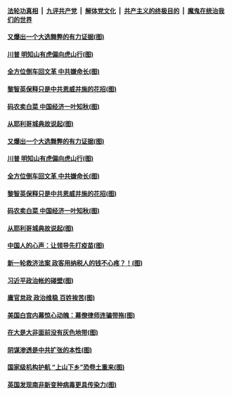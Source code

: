 

####  [法轮功真相](../../../../basic/blob/master/README.md?t=12260331) &nbsp;|&nbsp; [九评共产党](../../../../9ping.md/blob/master/README.md?t=12260331) &nbsp;|&nbsp; [解体党文化](../../../../jtdwh.md/blob/master/README.md?t=12260331)  &nbsp;|&nbsp; [共产主义的终极目的](../../../../gczydzjmd.md/blob/master/README.md?t=12260331) &nbsp;|&nbsp; [魔鬼在统治我们的世界](../../../../mgztzwmdsj.md/blob/master/README.md?t=12260331) 

#### [又爆出一个大选舞弊的有力证据(图)](../pages/p4/957040.md?t=12260331) 

#### [川普 明知山有虎偏向虎山行(图)](../pages/p4/957030.md?t=12260331) 

#### [全方位倒车回文革 中共嫌命长(图)](../pages/p4/956965.md?t=12260331) 

#### [黎智英保释只是中共恩威并施的花招(图)](../pages/p4/956962.md?t=12260331) 

#### [码农卖白菜 中国经济一叶知秋(图)](../pages/p4/956946.md?t=12260331) 

#### [从耶利哥城典故说起(图)](../pages/p4/956956.md?t=12260331) 

#### [又爆出一个大选舞弊的有力证据(图)](../pages/p4/957040.md?t=12260331) 

#### [川普 明知山有虎偏向虎山行(图)](../pages/p4/957030.md?t=12260331) 


#### [全方位倒车回文革 中共嫌命长(图)](../pages/p4/956965.md?t=12260331) 

#### [黎智英保释只是中共恩威并施的花招(图)](../pages/p4/956962.md?t=12260331) 

#### [码农卖白菜 中国经济一叶知秋(图)](../pages/p4/956946.md?t=12260331) 

#### [从耶利哥城典故说起(图)](../pages/p4/956956.md?t=12260331) 

#### [中国人的心声：让领导先打疫苗(图)](../pages/p4/956942.md?t=12260331) 

#### [新一轮救济法案 政客用纳税人的钱不心疼？！(图)](../pages/p4/956961.md?t=12260331) 

#### [习近平政治帐的碰壁(图)](../pages/p4/956941.md?t=12260331) 



#### [庸官怠政 政治维稳 百姓挨苦(图)](../pages/p4/956860.md?t=12260331) 

#### [美国白宫内幕惊心动魄：幕僚律师连骗带拖(图)](../pages/p4/956856.md?t=12260331) 

#### [在大是大非面前没有灰色地带(图)](../pages/p4/956852.md?t=12260331) 

#### [阴谋渗透是中共扩张的本性(图)](../pages/p4/956850.md?t=12260331) 

#### [国家级机构护航 “上山下乡”恐卷土重来(图)](../pages/p4/956845.md?t=12260331) 

#### [英国发现南非新变种病毒更具传染力(图)](../pages/p4/956841.md?t=12260331) 



